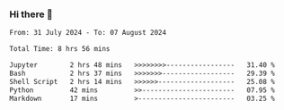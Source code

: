### Hi there 👋

<!--
**ututono/ututono** is a ✨ _special_ ✨ repository because its `README.md` (this file) appears on your GitHub profile.

Here are some ideas to get you started:

- 🔭 I’m currently working on ...
- 🌱 I’m currently learning ...
- 👯 I’m looking to collaborate on ...
- 🤔 I’m looking for help with ...
- 💬 Ask me about ...
- 📫 How to reach me: ...
- 😄 Pronouns: ...
- ⚡ Fun fact: ...
-->



<!--START_SECTION:waka-->

```txt
From: 31 July 2024 - To: 07 August 2024

Total Time: 8 hrs 56 mins

Jupyter        2 hrs 48 mins   >>>>>>>>-----------------   31.40 %
Bash           2 hrs 37 mins   >>>>>>>------------------   29.39 %
Shell Script   2 hrs 14 mins   >>>>>>-------------------   25.08 %
Python         42 mins         >>-----------------------   07.95 %
Markdown       17 mins         >------------------------   03.25 %
```

<!--END_SECTION:waka-->
